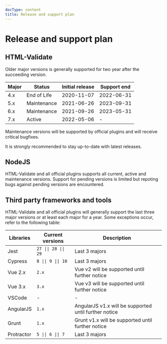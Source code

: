 ```yaml
---
docType: content
title: Release and support plan
---
```


# Release and support plan

## HTML-Validate

Older major versions is generally supported for two year after the succeeding version.

<!-- [html-validate-disable-block element-required-attributes: marked does not generate tables with scope attribute] -->

| Major | Status      | Initial release | Support end |
| ----- | ----------- | --------------- | ----------- |
| 4.x   | End of Life | 2020-11-07      | 2022-06-31  |
| 5.x   | Maintenance | 2021-06-26      | 2023-09-31  |
| 6.x   | Maintenance | 2021-09-26      | 2023-05-31  |
| 7.x   | Active      | 2022-05-06      | -           |

Maintenance versions will be supported by official plugins and will receive critical bugfixes.

It is strongly recommended to stay up-to-date with latest releases.

## NodeJS

HTML-Validate and all official plugins supports all current, active and maintenance versions.
Support for pending versions is limited but repoting bugs against pending versions are encountered.

## Third party frameworks and tools

HTML-Validate and all official plugins will generally support the last three major versions or at least each major for a year.
Some exceptions occur, refer to the following table:

<!-- [html-validate-disable-block element-required-attributes: marked does not generate tables with scope attribute] -->

| Libraries  | Current versions     | Description                                           |
| ---------- | -------------------- | ----------------------------------------------------- |
| Jest       | `27 \|\| 28 \|\| 29` | Last 3 majors                                         |
| Cypress    | `8 \|\| 9 \|\| 10`   | Last 3 majors                                         |
| Vue 2.x    | `2.x`                | Vue v2 will be supported until further notice         |
| Vue 3.x    | `3.x`                | Vue v3 will be supported until further notice         |
| VSCode     | -                    | -                                                     |
| AngularJS  | `1.x`                | AngularJS v1.x will be supported until further notice |
| Grunt      | `1.x`                | Grunt v1.x will be supported until further notice     |
| Protractor | `5 \|\| 6 \|\| 7`    | Last 3 majors                                         |
